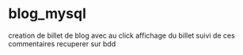# blog_mysql
creation de billet de blog avec au click affichage du billet suivi de ces commentaires recuperer sur bdd 
